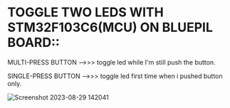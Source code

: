 # TOGGLE TWO LEDS WITH STM32F103C6(MCU) ON BLUEPIL BOARD::


MULTI-PRESS BUTTON -->>> toggle led while I'm still push the button.


SINGLE-PRESS BUTTON -->>> toggle led first time when i pushed button only.


![Screenshot 2023-08-29 142041](https://github.com/mohamedayman130/Mastering-Embedded-System/assets/117905345/8c552a68-69cc-4c57-a3b5-a1322b8f6c23)
